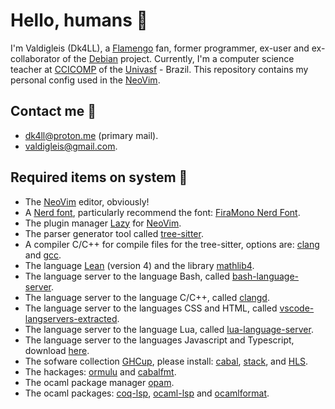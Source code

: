 # Hello, humans 👋
I'm Valdigleis (Dk4LL), a [Flamengo](https://www.flamengo.com.br) fan, former programmer, ex-user and ex-collaborator of the [Debian](https://www.debian.org/) project. Currently, I'm a computer science teacher at [CCICOMP](https://portais.univasf.edu.br/ccicomp) of the [Univasf](https://www.univasf.edu.br) - Brazil. This repository contains my personal config used in the [NeoVim](https://neovim.io/).

## Contact me 💬

- dk4ll@proton.me (primary mail).
- valdigleis@gmail.com.

## Required items on system 🌱

- The [NeoVim](https://neovim.io/) editor, obviously!
- A [Nerd font](https://www.nerdfonts.com/), particularly recommend the font: [FiraMono Nerd Font](https://github.com/ryanoasis/nerd-fonts/releases/download/v3.2.1/FiraMono.zip).
- The plugin manager [Lazy](https://lazy.folke.io/) for [NeoVim](https://neovim.io).
- The parser generator tool called [tree-sitter](https://tree-sitter.github.io/tree-sitter/).
- A compiler C/C++ for compile files for the tree-sitter, options are: [clang](https://clang.llvm.org/) and [gcc](https://gcc.gnu.org/).
- The language [Lean](https://lean-lang.org/download/) (version 4) and the library [mathlib4](https://github.com/leanprover-community/mathlib4).
- The language server to the language Bash, called [bash-language-server](https://github.com/bash-lsp/bash-language-server).
- The language server to the language C/C++, called [clangd](https://clangd.llvm.org/).
- The language server to the languages CSS and HTML, called [vscode-langservers-extracted](https://github.com/hrsh7th/vscode-langservers-extracted).
- The language server to the language Lua, called [lua-language-server](https://github.com/LuaLS/lua-language-server).
- The language server to the languages Javascript and Typescript, download [here](https://github.com/typescript-language-server/typescript-language-server).
- The sofware collection [GHCup](https://www.haskell.org/ghcup/), please install: [cabal](https://www.haskell.org/cabal/), [stack](https://docs.haskellstack.org/en/stable/),  and [HLS](https://github.com/haskell/haskell-language-server).
- The hackages: [ormulu](https://hackage.haskell.org/package/ormolu) and [cabalfmt](https://hackage.haskell.org/package/cabal-fmt).
- The ocaml package manager [opam](https://opam.ocaml.org/).
- The ocaml packages: [coq-lsp](https://opam.ocaml.org/packages/coq-lsp/), [ocaml-lsp](https://github.com/ocaml/ocaml-lsp) and [ocamlformat](https://opam.ocaml.org/packages/ocamlformat/).
